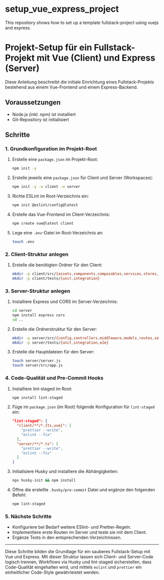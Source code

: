 # setup_vue_express_project
This repository shows how to set up a template fullstack-project using vuejs and express.

# Projekt-Setup für ein Fullstack-Projekt mit Vue (Client) und Express (Server)

Diese Anleitung beschreibt die initiale Einrichtung eines Fullstack-Projekts bestehend aus einem Vue-Frontend und einem Express-Backend.  

## Voraussetzungen

- Node.js (inkl. npm) ist installiert
- Git-Repository ist initialisiert

## Schritte

### 1. Grundkonfiguration im Projekt-Root

1. Erstelle eine `package.json` im Projekt-Root:
   ```bash
   npm init -y
   ```
2. Erstelle jeweils eine `package.json` für Client und Server (Workspaces):
   ```bash
   npm init -y -w client -w server
   ```
3. Richte ESLint im Root-Verzeichnis ein:
   ```bash
   npm init @eslint/config@latest
   ```
4. Erstelle das Vue-Frontend im Client-Verzeichnis:
   ```bash
   npm create vue@latest client
   ```
5. Lege eine `.env`-Datei im Root-Verzeichnis an:
   ```bash
   touch .env
   ```

### 2. Client-Struktur anlegen

1. Erstelle die benötigten Ordner für den Client:
   ```bash
   mkdir -p client/src/{assets,components,composables,services,stores,types,utils,views}
   mkdir -p client/tests/{unit,integration}
   ```

### 3. Server-Struktur anlegen

1. Installiere Express und CORS im Server-Verzeichnis:
   ```bash
   cd server
   npm install express cors
   cd ..
   ```
2. Erstelle die Ordnerstruktur für den Server:
   ```bash
   mkdir -p server/src/{config,controllers,middleware,models,routes,services,types,utils}
   mkdir -p server/tests/{unit,integration,e2e}
   ```
3. Erstelle die Hauptdateien für den Server:
   ```bash
   touch server/server.js
   touch server/src/app.js
   ```

### 4. Code-Qualität und Pre-Commit Hooks

1. Installiere lint-staged im Root:
   ```bash
   npm install lint-staged
   ```
2. Füge im `package.json` (im Root) folgende Konfiguration für `lint-staged` ein:
   ```json
   "lint-staged": {
     "client/**/*.{ts,vue}": [
       "prettier --write",
       "eslint --fix"
     ],
     "server/**/*.ts": [
       "prettier --write",
       "eslint --fix"
     ]
   }
   ```
3. Initialisiere Husky und installiere die Abhängigkeiten:
   ```bash
   npx husky-init && npm install
   ```
4. Öffne die erstellte `.husky/pre-commit` Datei und ergänze den folgenden Befehl:
   ```bash
   npm lint-staged
   ```

### 5. Nächste Schritte

- Konfiguriere bei Bedarf weitere ESlint- und Prettier-Regeln.
- Implementiere erste Routen im Server und teste sie mit dem Client.
- Ergänze Tests in den entsprechenden Verzeichnissen.

---

Diese Schritte bilden die Grundlage für ein sauberes Fullstack-Setup mit Vue und Express. Mit dieser Struktur lassen sich Client- und Server-Code logisch trennen, Workflows via Husky und lint-staged sicherstellen, dass Code-Qualität eingehalten wird, und mittels `eslint` und `prettier` ein einheitlicher Code-Style gewährleistet werden.
